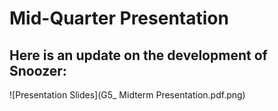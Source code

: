 # Mid-Quarter Presentation

## Here is an update on the development of Snoozer: 
![Presentation Slides](G5_ Midterm Presentation.pdf.png)
